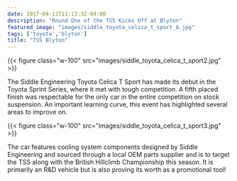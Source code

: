 ```yaml
---
date: 2017-04-11T11:13:32-04:00
description: "Round One of the TSS Kicks Off at Blyton"
featured_image: "images/siddle_toyota_celica_t_sport_A.jpg"
tags: ['toyota','blyton']
title: "TSS Blyton"
---
```


{{< figure class="w-100" src="images/siddle_toyota_celica_t_sport2.jpg" >}}

The Siddle Engineering Toyota Celica T Sport has made its debut in the Toyota Sprint Series, where it met with tough competition. A fifth placed finish was respectable for the only car in the entire competition on stock suspension. An important learning curve, this event has highlighted several areas to improve on.

{{< figure class="w-100" src="images/siddle_toyota_celica_t_sport3.jpg" >}}

The car features cooling system components designed by Siddle Engineering and sourced through a local OEM parts supplier and is to target the TSS along with the British Hillclimb Championship this season. It is primarily an R&D vehicle but is also proving its worth as a promotional tool!